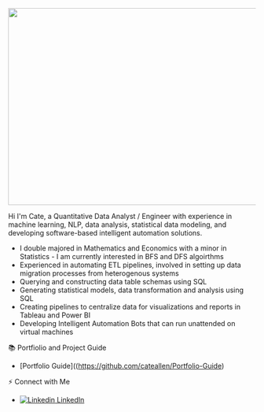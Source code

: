
<img src="https://github.com/cateallen/cateallen/assets/137816906/4ec00a67-5053-42dc-a075-030a50f7fccb" width="1100" height="400">



Hi I'm Cate, a Quantitative Data Analyst / Engineer with experience in machine learning, NLP, data analysis,
statistical data modeling, and developing software-based intelligent automation solutions.


+ I double majored in Mathematics and Economics with a minor in Statistics - I am currently interested in BFS and DFS algoirthms
+ Experienced in automating ETL pipelines, involved in setting up data migration processes from heterogenous systems
+ Querying and constructing data table schemas using SQL
+ Generating statistical models, data transformation and analysis using SQL
+ Creating pipelines to centralize data for visualizations and reports in Tableau and Power BI
+ Developing Intelligent Automation Bots that can run unattended on virtual machines


📚 Portfiolio and Project Guide
+ [Portfolio Guide]((https://github.com/cateallen/Portfolio-Guide)



⚡ Connect with Me
+ [![Linkedin](https://i.stack.imgur.com/gVE0j.png) LinkedIn](https://www.linkedin.com/in/cate-m-allen/)

